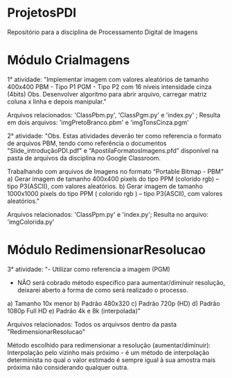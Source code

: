 # ProjetosPDI
Repositório para a disciplina de Processamento Digital de Imagens

# Módulo CriaImagens

1° atividade:
"Implementar imagem com valores aleatórios de tamanho 400x400
PBM - Tipo P1
PGM - Tipo P2 com 16 níveis intensidade cinza (4bits)
Obs. Desenvolver algoritmo para abrir arquivo, carregar matriz coluna x linha e depois manipular."

Arquivos relacionados: 'ClassPbm.py', 'ClassPgm.py' e 'index.py' ;
Resulta em dois arquivos: 'imgPretoBranco.pbm' e 'imgTonsCinza.pgm'

2° atividade:
"Obs. Estas atividades deverão ter como referencia o formato de arquivos PBM, tendo como referência o documentos "Slide_introduçãoPDI.pdf" e “ApostilaFormatosImagens.pfd” disponível na pasta de arquivos da disciplina no Google Classroom.

Trabalhando com arquivos de Imagens no formato “Portable Bitmap - PBM”
a) Gerar imagem de tamanho 400x400 pixels do tipo PPM (colorido rgb) – tipo P3(ASCII), com valores aleatórios.
b) Gerar imagem de tamanho 1000x1000 pixels do tipo PPM ( colorido rgb  ) – tipo P3(ASCII), com valores aleatórios."

Arquivos relacionados: 'ClassPpm.py' e 'index.py';
Resulta no arquivo: 'imgColorida.py'

# Módulo RedimensionarResolucao

3° atividade:
"- Utilizar como referencia a imagem (PGM)
- NÂO será cobrado método específico para aumentar/diminuir resolução, deixarei aberto a forma de como será realizado o processo.

a) Tamanho 10x menor
b) Padrão 480x320
c) Padrão 720p (HD)
d) Padrão 1080p Full HD
e) Padrão 4k e 8k (interpolada)"

Arquivos relacionados: Todos os arquivsos dentro da pasta "RedimensionarResolucao"

Método escolhido para redimensionar a resolução (aumentar/diminuir): 
Interpolação pelo vizinho mais próximo - é um método de interpolação determinista no qual o valor estimado é sempre igual à sua amostra mais próxima não considerando qualquer outra.
